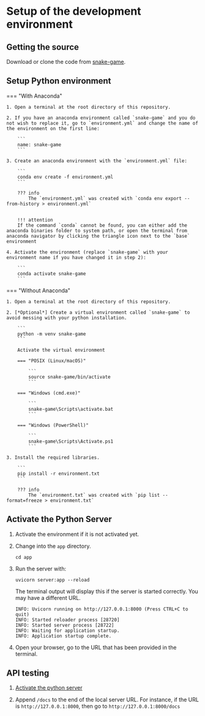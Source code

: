 # Setup of the development environment

## Getting the source

Download or clone the code from [snake-game](https://www.github.com/ricwtk/snake-game).

## Setup Python environment

=== "With Anaconda"

    1. Open a terminal at the root directory of this repository.
      
    2. If you have an anaconda environment called `snake-game` and you do not wish to replace it, go to `environment.yml` and change the name of the environment on the first line:
      
        ```
        name: snake-game
        ```

    3. Create an anaconda environment with the `environment.yml` file:
      
        ```
        conda env create -f environment.yml
        ```

        ??? info
            The `environment.yml` was created with `conda env export --from-history > environment.yml`


        !!! attention
        If the command `conda` cannot be found, you can either add the anaconda binaries folder to system path, or open the terminal from anaconda navigator by clicking the triangle icon next to the `base` environment

    4. Activate the environment (replace `snake-game` with your environment name if you have changed it in step 2):
      
        ```
        conda activate snake-game
        ```

=== "Without Anaconda"

    1. Open a terminal at the root directory of this repository.

    2. [*Optional*] Create a virtual environment called `snake-game` to avoid messing with your python installation. 
      
        ```
        python -m venv snake-game
        ```

        Activate the virtual environment

        === "POSIX (Linux/macOS)"

            ```
            source snake-game/bin/activate
            ```

        === "Windows (cmd.exe)"

            ```
            snake-game\Scripts\activate.bat
            ```

        === "Windows (PowerShell)"

            ```
            snake-game\Scripts\Activate.ps1
            ```

    3. Install the required libraries.
      
        ```
        pip install -r environment.txt
        ```

        ??? info
            The `environment.txt` was created with `pip list --format=freeze > environment.txt`

## Activate the Python Server

1. Activate the environment if it is not activated yet.
   
2. Change into the `app` directory.

    ```
    cd app
    ```
   
3. Run the server with:

    ```
    uvicorn server:app --reload
    ```

    The terminal output will display this if the server is started correctly. You may have a different URL.

    ```
    INFO: Uvicorn running on http://127.0.0.1:8000 (Press CTRL+C to quit)
    INFO: Started reloader process [28720]
    INFO: Started server process [28722]
    INFO: Waiting for application startup.
    INFO: Application startup complete.
    ```

4. Open your browser, go to the URL that has been provided in the terminal.

## API testing

1. [Activate the python server](#activate-the-python-server)
   
2. Append `/docs` to the end of the local server URL. For instance, if the URL is `http://127.0.0.1:8000`, then go to `http://127.0.0.1:8000/docs`